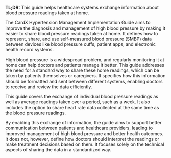 **TL;DR:** This guide helps healthcare systems exchange information about blood pressure readings taken at home.

The CardX Hypertension Management Implementation Guide aims to improve the diagnosis and management of high blood pressure by making it easier to share blood pressure readings taken at home. It defines how to represent, share, and use self-measured blood pressure (SMBP) data between devices like blood pressure cuffs, patient apps, and electronic health record systems. 

High blood pressure is a widespread problem, and regularly monitoring it at home can help doctors and patients manage it better. This guide addresses the need for a standard way to share these home readings, which can be taken by patients themselves or caregivers. It specifies how this information should be formatted and sent between different systems, enabling doctors to receive and review the data efficiently.

This guide covers the exchange of individual blood pressure readings as well as average readings taken over a period, such as a week. It also includes the option to share heart rate data collected at the same time as the blood pressure readings. 

By enabling this exchange of information, the guide aims to support better communication between patients and healthcare providers, leading to improved management of high blood pressure and better health outcomes. It does not, however, define how doctors should interpret the readings or make treatment decisions based on them. It focuses solely on the technical aspects of sharing the data in a standardized way. 

